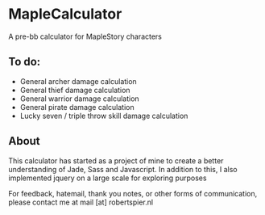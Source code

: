 # MapleCalculator
A pre-bb calculator for MapleStory characters

## To do:

- General archer damage calculation
- General thief damage calculation
- General warrior damage calculation
- General pirate damage calculation
- Lucky seven / triple throw skill damage calculation

## About

This calculator has started as a project of mine to create a better understanding of Jade, Sass and Javascript. In addition to this, I also implemented jquery on a large scale for exploring purposes

For feedback, hatemail, thank you notes, or other forms of communication, please contact me at mail [at] robertspier.nl
